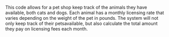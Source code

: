This code allows for a pet shop keep track of the animals they have available, both cats and dogs. Each animal has a monthly licensing rate that varies depending on the weight of the pet in pounds. The system will not only keep track of their petsavailable, but also calculate the total amount they pay on licensing fees each month.
